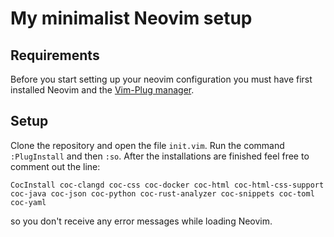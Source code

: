 # My minimalist Neovim setup
## Requirements
Before you start setting up your neovim configuration you must have first installed Neovim and the [Vim-Plug manager](https://github.com/junegunn/vim-plug).
## Setup
Clone the repository and open the file `init.vim`. Run the command `:PlugInstall` and then `:so`. After the installations are finished feel free to comment out the line:
```Vim
CocInstall coc-clangd coc-css coc-docker coc-html coc-html-css-support coc-java coc-json coc-python coc-rust-analyzer coc-snippets coc-toml coc-yaml 
```
so you don't receive any error messages while loading Neovim.
